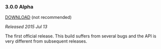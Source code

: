 ### 3.0.0 Alpha

[DOWNLOAD](http://build.lwjgl.org/release/3.0.0a/lwjgl-3.0.0a.zip) (not recommended)

_Released 2015 Jul 13_

The first official release. This build suffers from several bugs and the API is very different from subsequent releases.
